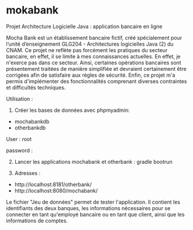 # mokabank
Projet Architecture Logicielle Java : application bancaire en ligne

Mocha Bank est un établissement bancaire fictif, créé spécialement pour l’unité d’enseignement GLG204 - Architectures logicielles Java (2) du CNAM.
Ce projet ne reflète pas forcément les pratiques du secteur bancaire, en effet, il se limite à mes connaissances actuelles. En effet, je n'exerce pas dans ce secteur.
Ainsi, certaines opérations bancaires sont présentement traitées de manière simplifiée et devraient certainement être corrigées afin de satisfaire aux règles de sécurité.
Enfin, ce projet m'a permis d'implémenter des fonctionnalités comprenant diverses contraintes et difficultés techniques. 

Utilisation :
1. Créer les bases de données avec phpmyadmin:
  - mochabankdb
  - otherbankdb
 
User : root

password :

2. Lancer les applications mochabank et otherbank : gradle bootrun

3. Adresses :
- http://localhost:8181/otherbank/
- http://localhost:8080/mochabank/

Le fichier "Jeu de données" permet de tester l'application. Il contient les identifiants des deux banques, les informations nécessaires pour se connecter en tant qu'employé bancaire ou en tant que client, ainsi que les informations de comptes. 
